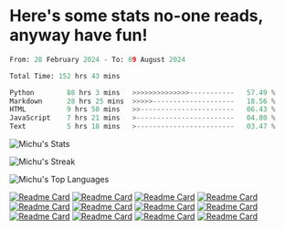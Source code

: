 <h1>Here's some stats no-one reads, anyway have fun!</h1>

<!--START_SECTION:waka-->

```python
From: 28 February 2024 - To: 09 August 2024

Total Time: 152 hrs 43 mins

Python        88 hrs 3 mins   >>>>>>>>>>>>>>-----------   57.49 %
Markdown      28 hrs 25 mins  >>>>>--------------------   18.56 %
HTML          9 hrs 50 mins   >>-----------------------   06.43 %
JavaScript    7 hrs 21 mins   >------------------------   04.80 %
Text          5 hrs 18 mins   >------------------------   03.47 %
```

<!--END_SECTION:waka-->

![Michu's Stats](https://github-readme-stats.vercel.app/api?username=MichalDakowicz&theme=nord&show_icons=true&hide_border=true&count_private=true&card_width=495px)

![Michu's Streak](https://github-readme-streak-stats.herokuapp.com/?user=MichalDakowicz&theme=nord&hide_border=true&card_width=495px)

![Michu's Top Languages](https://github-readme-stats.vercel.app/api/top-langs/?username=MichalDakowicz&theme=nord&show_icons=true&hide_border=true&layout=compact&card_width=495px)

[![Readme Card](https://github-readme-stats.vercel.app/api/pin/?username=MichalDakowicz&repo=Arduino-Syntax-Highlighter&theme=nord&hide_border=true)](https://github.com/MichalDakowicz/Arduino-Syntax-Highlighter)
[![Readme Card](https://github-readme-stats.vercel.app/api/pin/?username=MichalDakowicz&repo=add-cover-artist-album-to-mp3&theme=nord&hide_border=true)](https://github.com/MichalDakowicz/add-cover-artist-album-to-mp3)
[![Readme Card](https://github-readme-stats.vercel.app/api/pin/?username=MichalDakowicz&repo=workout-tracker&theme=nord&hide_border=true)](https://github.com/MichalDakowicz/workout-tracker)
[![Readme Card](https://github-readme-stats.vercel.app/api/pin/?username=MichalDakowicz&repo=Song-Guesser&theme=nord&hide_border=true)](https://github.com/MichalDakowicz/Song-Guesser)
[![Readme Card](https://github-readme-stats.vercel.app/api/pin/?username=MichalDakowicz&repo=lyrics-from-audio&theme=nord&hide_border=true)](https://github.com/MichalDakowicz/lyrics-from-audio)
[![Readme Card](https://github-readme-stats.vercel.app/api/pin/?username=MichalDakowicz&repo=audio-splitter&theme=nord&hide_border=true)](https://github.com/MichalDakowicz/audio-splitter)
[![Readme Card](https://github-readme-stats.vercel.app/api/pin/?username=MichalDakowicz&repo=Saveify&theme=nord&hide_border=true)](https://github.com/MichalDakowicz/Saveify)
[![Readme Card](https://github-readme-stats.vercel.app/api/pin/?username=MichalDakowicz&repo=instagram-post-downloader&theme=nord&hide_border=true)](https://github.com/MichalDakowicz/instagram-post-downloader)
[![Readme Card](https://github-readme-stats.vercel.app/api/pin/?username=MichalDakowicz&repo=gif-to-png-frames&theme=nord&hide_border=true)](https://github.com/MichalDakowicz/gif-to-png-frames)
[![Readme Card](https://github-readme-stats.vercel.app/api/pin/?username=MichalDakowicz&repo=youtube-video-downloader&theme=nord&hide_border=true)](https://github.com/MichalDakowicz/youtube-video-downloader)
[![Readme Card](https://github-readme-stats.vercel.app/api/pin/?username=MichalDakowicz&repo=image-stretcher&theme=nord&hide_border=true)](https://github.com/MichalDakowicz/image-stretcher)
[![Readme Card](https://github-readme-stats.vercel.app/api/pin/?username=MichalDakowicz&repo=readcomiconline-downloader&theme=nord&hide_border=true)](https://github.com/MichalDakowicz/readcomiconline-downloader)
